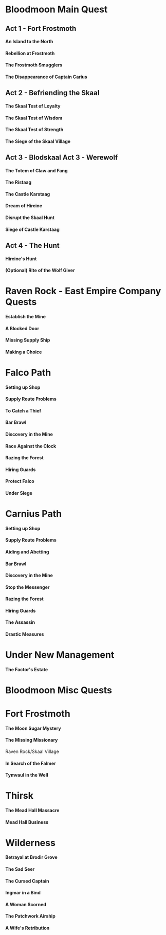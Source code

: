 # Bloodmoon Main Quest
## Act 1 - Fort Frostmoth
#### An Island to the North
#### Rebellion at Frostmoth
#### The Frostmoth Smugglers
#### The Disappearance of Captain Carius

## Act 2 - Befriending the Skaal
#### The Skaal Test of Loyalty
#### The Skaal Test of Wisdom
#### The Skaal Test of Strength
#### The Siege of the Skaal Village

## Act 3 - Blodskaal	Act 3 - Werewolf
#### The Totem of Claw and Fang
#### The Ristaag
#### The Castle Karstaag

#### Dream of Hircine
#### Disrupt the Skaal Hunt
#### Siege of Castle Karstaag

## Act 4 - The Hunt
#### Hircine's Hunt
#### (Optional) Rite of the Wolf Giver


# Raven Rock - East Empire Company Quests
#### Establish the Mine
#### A Blocked Door
#### Missing Supply Ship
#### Making a Choice

# Falco Path
#### Setting up Shop
#### Supply Route Problems
#### To Catch a Thief
#### Bar Brawl
#### Discovery in the Mine
#### Race Against the Clock
#### Razing the Forest
#### Hiring Guards
#### Protect Falco
#### Under Siege

# Carnius Path
#### Setting up Shop
#### Supply Route Problems
#### Aiding and Abetting
#### Bar Brawl
#### Discovery in the Mine
#### Stop the Messenger
#### Razing the Forest
#### Hiring Guards
#### The Assassin
#### Drastic Measures

# Under New Management
#### The Factor's Estate

# Bloodmoon Misc Quests
# Fort Frostmoth
#### The Moon Sugar Mystery
#### The Missing Missionary

Raven Rock/Skaal Village
#### In Search of the Falmer
#### Tymvaul in the Well

# Thirsk
#### The Mead Hall Massacre
#### Mead Hall Business

# Wilderness
#### Betrayal at Brodir Grove
#### The Sad Seer
#### The Cursed Captain
#### Ingmar in a Bind
#### A Woman Scorned
#### The Patchwork Airship
#### A Wife's Retribution
